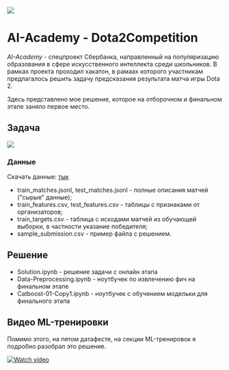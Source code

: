 ![](https://github.com/alxmamaev/image-storage/blob/master/dota2/2018-05-08_15-49-47.png)
# AI-Academy - Dota2Competition
*AI-Academy* - спецпроект Сбербанка, направленный на популяризацию образования в сфере искусственного интеллекта среди школьников. В рамках проекта проходил хакатон, в рамаах которого участникам предлагалось решить задачу предсказания результата матча игры Dota 2.

Здесь представлено мое решение, которое на отборочном и финальном этапе заняло первое место.

## Задача
![](https://github.com/alxmamaev/image-storage/blob/master/dota2/2018-05-08_16-00-17.png)

### Данные
Скачать данные: [тык](https://ai-academy.datasouls.com/public/dota2_data_final.zip)
* train_matches.jsonl, test_matches.jsonl - полные описания матчей ("сырые" данные);
* train_features.csv, test_features.csv - таблицы с признаками от организаторов;
* train_targets.csv - таблица с исходами матчей из обучающей выборки, в частности указание победителя;
* sample_submission.csv - пример файла с решением.


## Решение
* Solution.ipynb - решение задачи с онлайн этапа
* Data-Preprocessing.ipynb - ноутбучек по извлечению фич на финальном этапе
* Catboost-01-Copy1.ipynb - ноутбучек с обучением модельки для финального этапа

## Видео ML-тренировки
Помимо этого, на пятом датафесте, на секции ML-тренировок я подробно разобрал это решение.


[![Watch video](https://img.youtube.com/vi/YSQqHlQwQDY/0.jpg)](https://www.youtube.com/watch?v=YSQqHlQwQDY)
